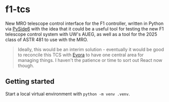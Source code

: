 # f1-tcs

New MRO telescope control interface for the F1 controller, written in Python via [PySide6](https://doc.qt.io/qtforpython-6/gettingstarted.html) with the idea that it could be a useful tool for testing the new F1 telescope control system with UW's AUEG, as well as a tool for the 2025 class of ASTR 481 to use with the MRO. 

> Ideally, this would be an interim solution - eventually it would be good to reconcile this TCS with [Evora](https://sites.google.com/a/uw.edu/mro/) to have one central area for managing things. I haven't the patience or time to sort out React now though. 

## Getting started

Start a local virtual environment with `python -m venv .venv`. 